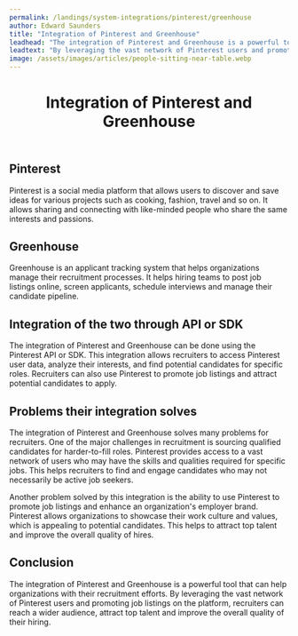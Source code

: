 ```yaml
---
permalink: /landings/system-integrations/pinterest/greenhouse
author: Edward Saunders
title: "Integration of Pinterest and Greenhouse"
leadhead: "The integration of Pinterest and Greenhouse is a powerful tool that can help organizations with their recruitment efforts"
leadtext: "By leveraging the vast network of Pinterest users and promoting job listings on the platform, recruiters can reach a wider audience, attract top talent and improve the overall quality of their hiring."
image: /assets/images/articles/people-sitting-near-table.webp
---
```

<div class="arttext">	<header>
		<h1>Integration of Pinterest and Greenhouse</h1>
	</header>
	<section>
		<h2>Pinterest</h2>
		<p>Pinterest is a social media platform that allows users to discover and save ideas for various projects such as cooking, fashion, travel and so on. It allows sharing and connecting with like-minded people who share the same interests and passions.</p>
	</section>
	<section>
		<h2>Greenhouse</h2>
		<p>Greenhouse is an applicant tracking system that helps organizations manage their recruitment processes. It helps hiring teams to post job listings online, screen applicants, schedule interviews and manage their candidate pipeline.</p>
	</section>
	<section>
		<h2>Integration of the two through API or SDK</h2>
		<p>The integration of Pinterest and Greenhouse can be done using the Pinterest API or SDK. This integration allows recruiters to access Pinterest user data, analyze their interests, and find potential candidates for specific roles. Recruiters can also use Pinterest to promote job listings and attract potential candidates to apply.</p>
	</section>
	<section>
		<h2>Problems their integration solves</h2>
		<p>The integration of Pinterest and Greenhouse solves many problems for recruiters. One of the major challenges in recruitment is sourcing qualified candidates for harder-to-fill roles. Pinterest provides access to a vast network of users who may have the skills and qualities required for specific jobs. This helps recruiters to find and engage candidates who may not necessarily be active job seekers.</p>
		<p>Another problem solved by this integration is the ability to use Pinterest to promote job listings and enhance an organization's employer brand. Pinterest allows organizations to showcase their work culture and values, which is appealing to potential candidates. This helps to attract top talent and improve the overall quality of hires.</p>
	</section>
	<section>
		<h2>Conclusion</h2>
		<p>The integration of Pinterest and Greenhouse is a powerful tool that can help organizations with their recruitment efforts. By leveraging the vast network of Pinterest users and promoting job listings on the platform, recruiters can reach a wider audience, attract top talent and improve the overall quality of their hiring. </p>
	</section>
</div>
